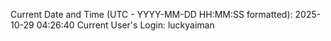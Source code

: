 Current Date and Time (UTC - YYYY-MM-DD HH:MM:SS formatted): 2025-10-29 04:26:40
Current User's Login: luckyaiman
